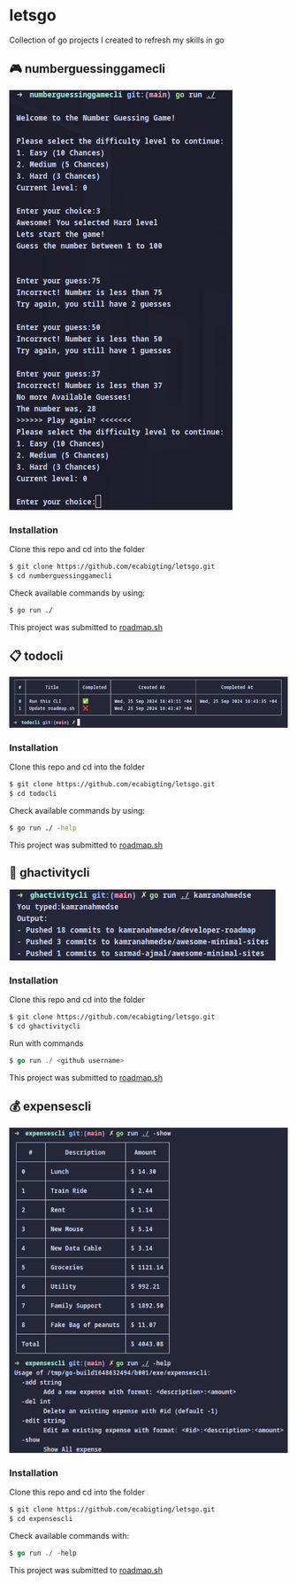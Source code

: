 # letsgo
Collection of go projects I created to refresh my skills in go

## 🎮 numberguessinggamecli

![numberguessinggamecli](/numberguessinggamecli/src.png)

### Installation 
Clone this repo and cd into the folder
```zsh
$ git clone https://github.com/ecabigting/letsgo.git
$ cd numberguessinggamecli
```
Check available commands by using:
```bash
$ go run ./
```

This project was submitted to <a href="https://roadmap.sh/projects/number-guessing-game">roadmap.sh</a>


## 📋 todocli

![todocli](/todocli/src.png)

### Installation 
Clone this repo and cd into the folder
```zsh
$ git clone https://github.com/ecabigting/letsgo.git
$ cd todocli
```
Check available commands by using:
```bash
$ go run ./ -help
```

This project was submitted to <a href="https://roadmap.sh/projects/task-tracker">roadmap.sh</a>

## 🚣 ghactivitycli

![ghactivitycli](/ghactivitycli/src.png)

### Installation
Clone this repo and cd into the folder
```zsh
$ git clone https://github.com/ecabigting/letsgo.git
$ cd ghactivitycli
```
Run with commands
```go
$ go run ./ <github username>
```

This project was submitted to <a href="https://roadmap.sh/projects/github-user-activity">roadmap.sh</a>

## 💰 expensescli

![expensescli](/expensescli/src.png)

### Installation
Clone this repo and cd into the folder
```zsh
$ git clone https://github.com/ecabigting/letsgo.git
$ cd expensescli
```
Check available commands with:
```go
$ go run ./ -help
```

This project was submitted to <a href="https://roadmap.sh/projects/expense-tracker">roadmap.sh</a>


